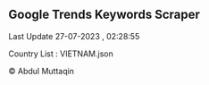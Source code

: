

## Google Trends Keywords Scraper 
 
Last Update 27-07-2023 , 02:28:55

Country List :
VIETNAM.json



© Abdul Muttaqin 
